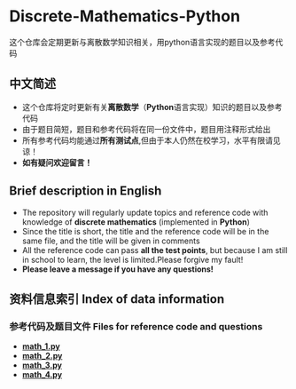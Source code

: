 # Discrete-Mathematics-Python
这个仓库会定期更新与离散数学知识相关，用python语言实现的题目以及参考代码
## 中文简述
* 这个仓库将定时更新有关**离散数学**（**Python**语言实现）知识的题目以及参考代码  
* 由于题目简短，题目和参考代码将在同一份文件中，题目用注释形式给出
* 所有参考代码均能通过**所有测试点**,但由于本人仍然在校学习，水平有限请见谅！  
* **如有疑问欢迎留言！**  

## Brief description in English
* The repository will regularly update topics and reference code with knowledge of **discrete mathematics** (implemented in **Python**)  
* Since the title is short, the title and the reference code will be in the same file, and the title will be given in comments  
* All the reference code can pass **all the test points**, but because I am still in school to learn, the level is limited.Please forgive my fault!  
* **Please leave a message if you have any questions!**  

## 资料信息索引 Index of data information
### 参考代码及题目文件 Files for reference code and questions
* **[math_1.py](https://github.com/MossDream/Discrete-Mathematics-Python/blob/main/Code/math_1.py)**
* **[math_2.py](https://github.com/MossDream/Discrete-Mathematics-Python/blob/main/Code/math_2.py)**
* **[math_3.py](https://github.com/MossDream/Discrete-Mathematics-Python/blob/main/Code/math_3.py)**
* **[math_4.py](https://github.com/MossDream/Discrete-Mathematics-Python/blob/main/Code/math_4.py)**

  
